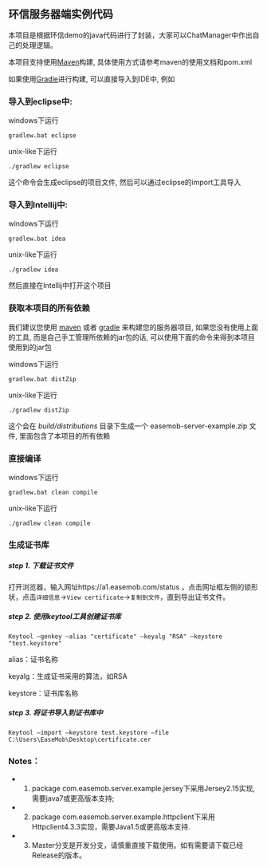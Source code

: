 ## 环信服务器端实例代码
本项目是根据环信demo的java代码进行了封装，大家可以ChatManager中作出自己的处理逻辑。

本项目支持使用[Maven](http://maven.apache.org)构建, 具体使用方式请参考maven的使用文档和pom.xml



如果使用[Gradle](http://gradle.org)进行构建, 可以直接导入到IDE中, 例如



### 导入到eclipse中:

windows下运行

    gradlew.bat eclipse

unix-like下运行

    ./gradlew eclipse

这个命令会生成eclipse的项目文件, 然后可以通过eclipse的import工具导入

### 导入到Intellij中:

windows下运行

    gradlew.bat idea

unix-like下运行

    ./gradlew idea

然后直接在Intellij中打开这个项目

### 获取本项目的所有依赖

我们建议您使用 [maven](http://maven.apache.org) 或者 [gradle](http://gradle.org) 来构建您的服务器项目,
如果您没有使用上面的工具, 而是自己手工管理所依赖的jar包的话, 可以使用下面的命令来得到本项目使用到的jar包

windows下运行

    gradlew.bat distZip

unix-like下运行

    ./gradlew distZip

这个会在 _build/distributions_ 目录下生成一个 easemob-server-example.zip 文件, 里面包含了本项目的所有依赖

### 直接编译

windows下运行

    gradlew.bat clean compile

unix-like下运行

    ./gradlew clean compile

### 生成证书库

##### step 1. 下载证书文件
打开浏览器，输入网址https://a1.easemob.com/status ，点击网址框左侧的锁形状，点击`详细信息`->`View certificate`->`复制到文件`，直到导出证书文件。

##### step 2. 使用keytool工具创建证书库

    Keytool –genkey –alias "certificate" –keyalg "RSA" –keystore "test.keystore"

alias：证书名称

keyalg：生成证书采用的算法，如RSA

keystore：证书库名称

##### step 3. 将证书导入到证书库中
    Keytool –import –keystore test.keystore –file C:\Users\EaseMob\Desktop\certificate.cer

### Notes：
 - 1. package com.easemob.server.example.jersey下采用Jersey2.15实现, 需要java7或更高版本支持;
 - 2. package com.easemob.server.example.httpclient下采用Httpclient4.3.3实现，需要Java1.5或更高版本支持.
 - 3. Master分支是开发分支，请慎重直接下载使用。如有需要请下载已经Release的版本。
